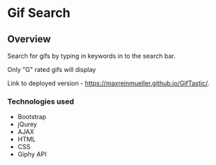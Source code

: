 # Gif Search

## Overview
Search for gifs by typing in keywords in to the search bar.

Only "G" rated gifs will display 

Link to deployed version - https://maxreinmueller.github.io/GifTastic/.
    
### Technologies used
* Bootstrap
* jQurey
* AJAX
* HTML
* CSS
* Giphy API

